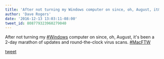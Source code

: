 ```yaml
---
title: 'After not turning my Windows computer on since, oh, August, it&#39;s been a...'
author: 'Dave Rogers'
date: '2016-12-13 13:03:11-08:00'
tweet_id: 808779323960279040
---
```

After not turning my [#Windows](https://twitter.com/hashtag/windows) computer on since, oh, August, it's been a 2-day marathon of updates and round-the-clock virus scans. [#MacFTW](https://twitter.com/hashtag/macftw)

[tweet](https://twitter.com/yukondude/status/808779323960279040)